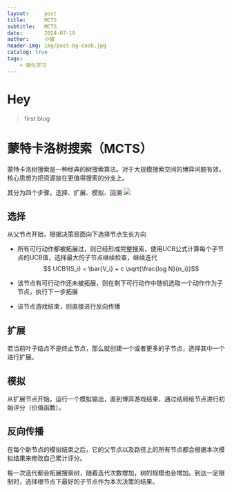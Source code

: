 ```yaml
---
layout:     post
title:      MCTS
subtitle:   MCTS
date:       2024-07-10
author:     小狼
header-img: img/post-bg-cook.jpg
catalog: true
tags:
    - 强化学习
---
```

# Hey
>first blog

# 蒙特卡洛树搜索（MCTS）
蒙特卡洛树搜索是一种经典的树搜索算法。对于大规模搜索空间的博弈问题有效，核心思想为把资源放在更值得搜索的分支上。

其分为四个步骤，选择、扩展、模拟、回溯
![](MCTS.png)

## 选择
从父节点开始，根据决策局面向下选择节点生长方向
- 所有可行动作都被拓展过，则已经形成完整搜索，使用UCB公式计算每个子节点的UCB值，选择最大的子节点继续检查，继续迭代
  $$ UCB1(S_i) = \bar{V_i} + c \sqrt{\frac{log N}{n_i}}$$

- 该节点有可行动作还未被拓展，则在剩下可行动作中随机选取一个动作作为子节点，执行下一步拓展

- 该节点游戏结束，则直接进行反向传播

## 扩展
若当前叶子结点不是终止节点，那么就创建一个或者更多的子节点，选择其中一个进行扩展。

## 模拟
从扩展节点开始，运行一个模拟输出，直到博弈游戏结束，通过结局给节点进行初始评分（价值函数）。
## 反向传播
在每个新节点的模拟结束之后，它的父节点以及路径上的所有节点都会根据本次模拟结果来修改自己累计评分。

每一次迭代都会拓展搜索树，随着迭代次数增加，树的规模也会增加。到达一定限制时，选择根节点下最好的子节点作为本次决策的结果。
